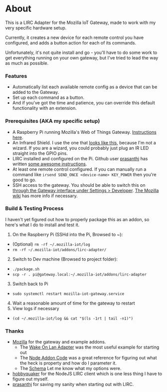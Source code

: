 # About

This is a LIRC Adapter for the Mozilla IoT Gateway, made to work with my very specific hardware setup.

Currently, it creates a new device for each remote control you have configured, and adds a button action for each of its commands.

Unfortunately, it's not quite install and go - you'll have to do some work to get everything running on your own gateway, but I've tried to lead the way as much as possible.


### Features
* Automatically list each available remote config as a device that can be added to the Gateway.
* Set up each command as a button.
* And if you've got the time and patience, you can override this default functionality with an extension.


### Prerequisites (AKA my specific setup)
* A Raspberry Pi running Mozilla's Web of Things Gateway. [Instructions here](https://iot.mozilla.org/gateway/).
* An Infrared Shield. I use the one that [looks like this](http://www.raspberrypiwiki.com/index.php/Raspberry_Pi_IR_Control_Expansion_Board), because I'm not a wizard. If you are a wizard, you could probably just plug an IR LED straight into the GPIO pins.
* LIRC installed and configured on the Pi. Github user [prasanthj](https://gist.github.com/prasanthj) has written [some awesome instructions](https://gist.github.com/prasanthj/c15a5298eb682bde34961c322c95378b).
* At least one remote control configured. If you can manually run a command like `irsend SEND_ONCE <device-name> KEY_POWER` then you're good to go.
* SSH access to the gateway. You should be able to switch this on [through the Gateway interface under Settings > Developer](https://gateway.local/settings/developer). [The Mozilla wiki](https://github.com/mozilla-iot/wiki/wiki/Logging-into-the-Raspberry-Pi) has more info if necessary.


### Build & Testing Process

I haven't yet figured out how to properly package this as an addon, so here's what I do to install and test it.

1. On the Raspberry Pi (SSHd into the Pi, Browsed to ~):
  * (Optional) `rm -rf ~/.mozilla-iot/log`
  * `rm -rf ~/.mozilla-iot/addons/lirc-adapter/`
2. Switch to Dev machine (Browsed to project folder):
  * `./package.sh`
  * `scp -r . pi@gateway.local:~/.mozilla-iot/addons/lirc-adapter`
3. Switch back to Pi
  * `sudo systemctl restart mozilla-iot-gateway.service`
4. Wait a reasonable amount of time for the gateway to restart
5. View logs if necessary
  * `(cd ~/.mozilla-iot/log && cat "$(ls -1rt | tail -n1)")`


### Thanks

* [Mozilla](https://github.com/mozilla-iot) for the gateway and example addons.
  * The [Wake On Lan Adapter](https://github.com/mozilla-iot/wake-on-lan-adapter) was the most useful example for starting out
  * The [Node Addon Code](https://github.com/mozilla-iot/gateway-addon-node/tree/master/lib) was a great reference for figuring out what the heck is property and how do I parameter it.
  * The [Schema](https://iot.mozilla.org/schemas/) Let me know what my options were.
* [hobbyquaker](https://github.com/hobbyquaker/lirc-client) for the NodeJS LIRC client which is one less thing I have to figure out myself.
* [prasanthj](https://gist.github.com/prasanthj) for saving my sanity when starting out with LIRC.